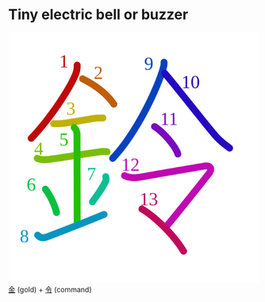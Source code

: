 # Tiny electric bell or buzzer
![9234](Kanji/kanji-colorize/9234.svg)
[金](Kanji/kanji-dict/金.md) (gold) + [令](Kanji/kanji-dict/令.md) (command)